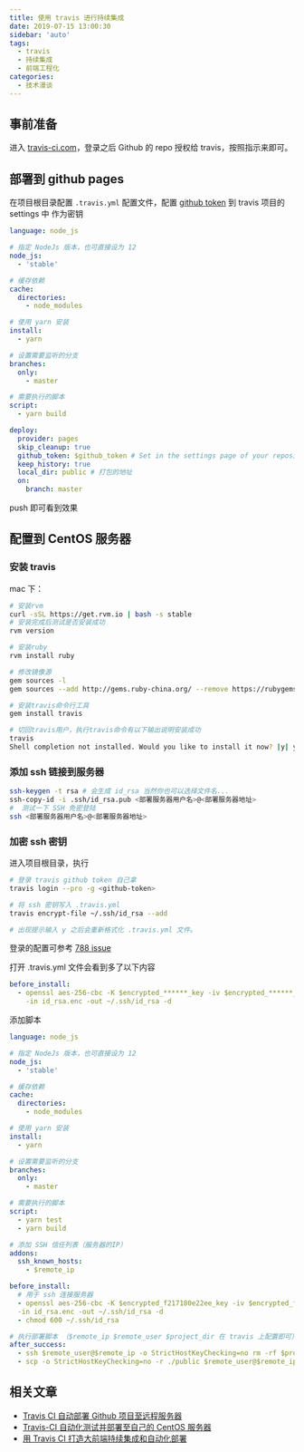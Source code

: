 ```yaml
---
title: 使用 travis 进行持续集成
date: 2019-07-15 13:00:30
sidebar: 'auto'
tags:
  - travis
  - 持续集成
  - 前端工程化
categories:
  - 技术漫谈
---
```


## 事前准备

进入 [travis-ci.com](https://travis-ci.com)，登录之后 Github 的 repo 授权给 travis，按照指示来即可。

## 部署到 github pages

在项目根目录配置 `.travis.yml` 配置文件，配置 [github token](https://github.com/settings/tokens) 到 travis 项目的 settings 中 作为密钥

```yml
language: node_js

# 指定 NodeJs 版本，也可直接设为 12
node_js:
  - 'stable'

# 缓存依赖
cache:
  directories:
    - node_modules

# 使用 yarn 安装
install:
  - yarn

# 设置需要监听的分支
branches:
  only:
    - master

# 需要执行的脚本
script:
  - yarn build

deploy:
  provider: pages
  skip_cleanup: true
  github_token: $github_token # Set in the settings page of your repository, as a secure variable
  keep_history: true
  local_dir: public # 打包的地址
  on:
    branch: master
```

push 即可看到效果

## 配置到 CentOS 服务器

### 安装 travis

mac 下：

```bash
# 安装rvm
curl -sSL https://get.rvm.io | bash -s stable
# 安装完成后测试是否安装成功
rvm version

# 安装ruby
rvm install ruby

# 修改镜像源
gem sources -l
gem sources --add http://gems.ruby-china.org/ --remove https://rubygems.org/

# 安装travis命令行工具
gem install travis

# 切回travis用户，执行travis命令有以下输出说明安装成功
travis
Shell completion not installed. Would you like to install it now? |y| y...
```

### 添加 ssh 链接到服务器

```bash
ssh-keygen -t rsa # 会生成 id_rsa 当然你也可以选择文件名...
ssh-copy-id -i .ssh/id_rsa.pub <部署服务器用户名>@<部署服务器地址>
#  测试一下 SSH 免密登陆
ssh <部署服务器用户名>@<部署服务器地址>
```

### 加密 ssh 密钥

进入项目根目录，执行

```bash
# 登录 travis github token 自己拿
travis login --pro -g <github-token>

# 将 ssh 密钥写入 .travis.yml
travis encrypt-file ~/.ssh/id_rsa --add

# 出现提示输入 y 之后会重新格式化 .travis.yml 文件。
```

登录的配置可参考 [788 issue](https://github.com/travis-ci/travis.rb/issues/788#issuecomment-750927765)

打开 .travis.yml 文件会看到多了以下内容

```yml
before_install:
  - openssl aes-256-cbc -K $encrypted_******_key -iv $encrypted_******_iv
    -in id_rsa.enc -out ~/.ssh/id_rsa -d
```

添加脚本

```yml
language: node_js

# 指定 NodeJs 版本，也可直接设为 12
node_js:
  - 'stable'

# 缓存依赖
cache:
  directories:
    - node_modules

# 使用 yarn 安装
install:
  - yarn

# 设置需要监听的分支
branches:
  only:
    - master

# 需要执行的脚本
script:
  - yarn test
  - yarn build

# 添加 SSH 信任列表（服务器的IP）
addons:
  ssh_known_hosts:
    - $remote_ip

before_install:
  # 用于 ssh 连接服务器
  - openssl aes-256-cbc -K $encrypted_f217180e22ee_key -iv $encrypted_f217180e22ee_iv
  -in id_rsa.enc -out ~/.ssh/id_rsa -d
  - chmod 600 ~/.ssh/id_rsa

# 执行部署脚本 （$remote_ip $remote_user $project_dir 在 travis 上配置即可）
after_success:
  - ssh $remote_user@$remote_ip -o StrictHostKeyChecking=no rm -rf $project_dir
  - scp -o StrictHostKeyChecking=no -r ./public $remote_user@$remote_ip:$project_dir
```

## 相关文章

- [Travis CI 自动部署 Github 项目至远程服务器](https://www.bluesdream.com/blog/travis-ci-auto-deployment-the-github-project-to-remote-server.html)
- [Travis-CI 自动化测试并部署至自己的 CentOS 服务器](https://juejin.cn/post/6844903570563858445)
- [用 Travis CI 打造大前端持续集成和自动化部署](https://juejin.cn/post/6844903808758185998)
